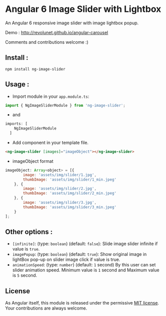 # Angular 6 Image Slider with Lightbox

An Angular 6 responsive image slider with image lightbox popup.

Demo : http://revolunet.github.io/angular-carousel

Comments and contributions welcome :)

## Install :
`npm install ng-image-slider`

## Usage :
 - Import module in your `app.module.ts`:
```js
import { NgImageSliderModule } from 'ng-image-slider';
```
 - and 
```js
imports: [
    NgImageSliderModule
  ]
```

 - Add component in your template file.
```html
<ng-image-slider [images]="imageObject"></ng-image-slider>
```

 - imageObject format
```js
imageObject: Array<object> = [{
        image: 'assets/img/slider/1.jpg',
        thumbImage: 'assets/img/slider/1_min.jpeg'
    }, {
        image: 'assets/img/slider/2.jpg',
        thumbImage: 'assets/img/slider/2_min.jpeg'
    }, {
        image: 'assets/img/slider/3.jpg',
        thumbImage: 'assets/img/slider/3_min.jpeg'
    }
];
```

## Other options :
 - `[infinite]`: (type: `boolean`) (default: `false`): Slide image slider infinite if value is `true`.
 - `imagePopup`: (type: `boolean`) (default: `true`): Show original image in lightBox pop-up on slider image click if value is true.
 - `animationSpeed`: (type: `number`) (default: `1` second) By this user can set slider animation speed. Minimum value is `1` second and Maximum value is `5` second.

## License
As Angular itself, this module is released under the permissive [MIT license](http://revolunet.mit-license.org). Your contributions are always welcome.